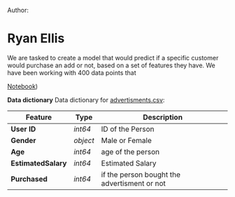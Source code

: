 Author:

# Ryan Ellis


We are tasked to create a model that would predict if a specific customer would purchase an add or not, based on a set of features they have. 
We have been working with 400 data points that    


[Notebook](https://github.com/ryanellis5/logregads/blob/main/project_advertisement_classifier.ipynb))


**Data dictionary** 
Data dictionary for [advertisments.csv]([./advertisments.csv]):


				
|Feature|Type|Description|
|---|---|---|
|**User ID**|*int64*|ID of the Person|
|**Gender**|*object*|Male or Female|
|**Age**|*int64*|age of the person|
|**EstimatedSalary**|*int64*|Estimated Salary |
|**Purchased**|*int64*|if the person bought the advertisment or not|
